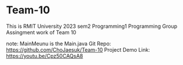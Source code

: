 # Team-10
This is RMIT University 2023 sem2 Programming1 Programming Group Assingment work of Team 10

note: MainMeunu is the Main.java
Git Repo: https://github.com/ChoJaesuk/Team-10
Project Demo Link: https://youtu.be/Cpz50CAQsA8